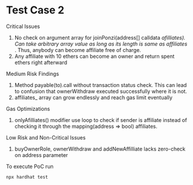 # Test Case 2

Critical Issues
1) No check on argument array for joinPonzi(address[] calldata _afilliates).
Can take arbitrary array value as long as its length is same as affiliates_ .
Thus, anybody can become affiliate free of charge.
2) Any affiliate with 10 ethers can become an owner and return spent ethers right afterward

Medium Risk Findings
1) Method payable(to).call without transaction status check.
This can lead to confusion that ownerWithdraw executed successfully where it is not.
2) affiliates_ array can grow endlessly and reach gas limit eventually

Gas Optimizations 
1) onlyAfilliates() modifier use loop to check if sender is affiliate instead of checking it through the 
mapping(address => bool) affiliates.

Low Risk and Non-Critical Issues
1) buyOwnerRole, ownerWithdraw and addNewAffilliate lacks zero-check on address parameter

To execute PoC run
```
npx hardhat test
```


